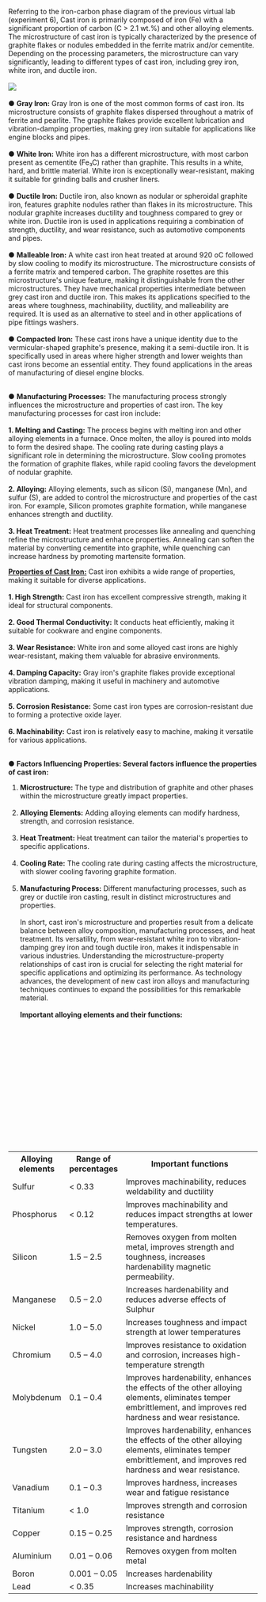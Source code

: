 Referring to the iron-carbon phase diagram of the previous virtual lab (experiment 6), Cast iron is primarily composed of iron (Fe) with a significant proportion of carbon (C > 2.1 wt.%) and other alloying elements. The microstructure of cast iron is typically characterized by the presence of graphite flakes or nodules embedded in the ferrite matrix and/or cementite. Depending on the processing parameters, the microstructure can vary significantly, leading to different types of cast iron, including grey iron, white iron, and ductile iron.<br><br>
<image src="images/image1.png" /> <br><br>
●	<b>Gray Iron:</b> Gray Iron is one of the most common forms of cast iron. Its microstructure consists of graphite flakes dispersed throughout a matrix of ferrite and pearlite. The graphite flakes provide excellent lubrication and vibration-damping properties, making grey iron suitable for applications like engine blocks and pipes.<br><br>
●	<b>White Iron:</b> White iron has a different microstructure, with most carbon present as cementite (Fe₃C) rather than graphite. This results in a white, hard, and brittle material. White iron is exceptionally wear-resistant, making it suitable for grinding balls and crusher liners.<br><br>
●	<b>Ductile Iron:</b> Ductile iron, also known as nodular or spheroidal graphite iron, features graphite nodules rather than flakes in its microstructure. This nodular graphite increases ductility and toughness compared to grey or white iron. Ductile iron is used in applications requiring a combination of strength, ductility, and wear resistance, such as automotive components and pipes.<br><br>
●	<b>Malleable Iron:</b> A white cast iron heat treated at around 920 oC followed by slow cooling to modify its microstructure. The microstructure consists of a ferrite matrix and tempered carbon. The graphite rosettes are this microstructure's unique feature, making it distinguishable from the other microstructures. They have mechanical properties intermediate between grey cast iron and ductile iron. This makes its applications specified to the areas where toughness, machinability, ductility, and malleability are required. It is used as an alternative to steel and in other applications of pipe fittings washers. <br><br>
●	<b>Compacted Iron:</b> These cast irons have a unique identity due to the vermicular-shaped graphite's presence, making it a semi-ductile iron. It is specifically used in areas where higher strength and lower weights than cast irons become an essential entity. They found applications in the areas of manufacturing of diesel engine blocks.<br><br>

●	<b>Manufacturing Processes:</b> The manufacturing process strongly influences the microstructure and properties of cast iron. The key manufacturing processes for cast iron include:<br><br>
<b>1. Melting and Casting:</b> The process begins with melting iron and other alloying elements in a furnace. Once molten, the alloy is poured into molds to form the desired shape. The cooling rate during casting plays a significant role in determining the microstructure. Slow cooling promotes the formation of graphite flakes, while rapid cooling favors the development of nodular graphite.<br><br>
<b>2. Alloying:</b> Alloying elements, such as silicon (Si), manganese (Mn), and sulfur (S), are added to control the microstructure and properties of the cast iron. For example, Silicon promotes graphite formation, while manganese enhances strength and ductility.<br><br>
<b>3. Heat Treatment:</b> Heat treatment processes like annealing and quenching refine the microstructure and enhance properties. Annealing can soften the material by converting cementite into graphite, while quenching can increase hardness by promoting martensite formation.<br>

<b><u>Properties of Cast Iron:</u></b> Cast iron exhibits a wide range of properties, making it suitable for diverse applications.<br><br>
<b>1. High Strength:</b> Cast iron has excellent compressive strength, making it ideal for structural components.<br><br>
<b>2. Good Thermal Conductivity:</b> It conducts heat efficiently, making it suitable for cookware and engine components.<br><br>
<b>3. Wear Resistance:</b> White iron and some alloyed cast irons are highly wear-resistant, making them valuable for abrasive environments.<br><br>
<b>4. Damping Capacity:</b> Gray iron's graphite flakes provide exceptional vibration damping, making it useful in machinery and automotive applications.<br><br>
<b>5. Corrosion Resistance:</b> Some cast iron types are corrosion-resistant due to forming a protective oxide layer.<br><br>
<b>6. Machinability:</b> Cast iron is relatively easy to machine, making it versatile for various applications.<br><br>

●	<b>Factors Influencing Properties: Several factors influence the properties of cast iron:</b><br>
1. <b>Microstructure:</b> The type and distribution of graphite and other phases within the microstructure greatly impact properties.<br><br>
2. <b>Alloying Elements:</b> Adding alloying elements can modify hardness, strength, and corrosion resistance.<br><br>
3. <b>Heat Treatment:</b> Heat treatment can tailor the material's properties to specific applications.<br><br>
4. <b>Cooling Rate:</b> The cooling rate during casting affects the microstructure, with slower cooling favoring graphite formation.<br><br>
5. <b>Manufacturing Process:</b> Different manufacturing processes, such as grey or ductile iron casting, result in distinct microstructures and properties.<br><br>
In short, cast iron's microstructure and properties result from a delicate balance between alloy composition, manufacturing processes, and heat treatment. Its versatility, from wear-resistant white iron to vibration-damping grey iron and tough ductile iron, makes it indispensable in various industries. Understanding the microstructure-property relationships of cast iron is crucial for selecting the right material for specific applications and optimizing its performance. As technology advances, the development of new cast iron alloys and manufacturing techniques continues to expand the possibilities for this remarkable material. <br><br>
<b>Important alloying elements and their functions:</b>
<table bordet="1">
<tr>
<th width="15%">Alloying elements  </th>
<th width="15%">Range of percentages </th>
<th width="70%">Important functions </th>
</tr>
<tr>
<td>Sulfur</td>
<td>< 0.33</td>
<td>Improves machinability, reduces weldability and ductility</td><br>
</tr>
<tr>
<td>Phosphorus</td>
<td>< 0.12</td>
<td>Improves machinability and reduces impact strengths at lower temperatures.</td><br>
</tr>
<tr>
<td>Silicon</td>
<td>1.5 – 2.5</td>
<td>Removes oxygen from molten metal, improves strength and toughness, increases hardenability magnetic permeability.</td><br>
</tr>
<tr>
<td>Manganese</td>
<td>0.5 – 2.0</td>
<td>Increases hardenability and reduces adverse effects of Sulphur</td><br>
</tr>
<tr>
<td>Nickel</td>
<td>1.0 – 5.0</td>
<td>Increases toughness and impact strength at lower temperatures</td><br>
</tr>
<tr>
<td>Chromium</td>
<td>0.5 – 4.0</td>
<td>Improves resistance to oxidation and corrosion, increases high-temperature strength</td><br>
</tr>
<tr>
<td>Molybdenum</td>
<td>0.1 – 0.4</td>
<td>Improves hardenability, enhances the effects of the other alloying elements, eliminates temper embrittlement, and improves red hardness and wear resistance.</td><br>
</tr>
<tr>
<td>Tungsten</td>
<td>2.0 – 3.0</td>
<td>Improves hardenability, enhances the effects of the other alloying elements, eliminates temper embrittlement, and improves red hardness and wear resistance.</td><br>
</tr>
<tr>
<td>Vanadium</td>
<td>0.1 – 0.3</td>
<td>Improves hardness, increases wear and fatigue resistance</td><br>
</tr>
<tr>
<td>Titanium</td>
<td>< 1.0</td>
<td>Improves strength and corrosion resistance</td><br>
</tr>
<tr>
<td>Copper</td>
<td>0.15 – 0.25</td>
<td>Improves strength, corrosion resistance and hardness</td><br>
</tr>
<tr>
<td>Aluminium</td>
<td>0.01 – 0.06</td>
<td>Removes oxygen from molten metal</td><br>
</tr>
<tr>
<td>Boron</td>
<td>0.001 – 0.05</td>
<td>Increases hardenability</td><br>
</tr>
<tr>
<td>Lead</td>
<td>< 0.35</td>
<td>Increases machinability</td><br>
</table>

